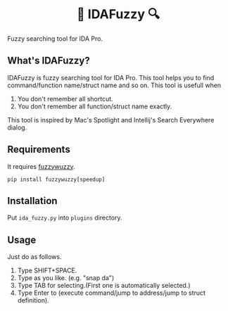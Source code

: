 <h1 align="center">🔎 IDAFuzzy 🔍</h1>
<p>Fuzzy searching tool for IDA Pro.</p>

## What's IDAFuzzy?
IDAFuzzy is fuzzy searching tool for IDA Pro.
This tool helps you to find command/function name/struct name and so on.
This tool is usefull when
1. You don't remember all shortcut.
2. You don't remember all function/struct name exactly.

This tool is inspired by Mac's Spotlight and Intellij's Search Everywhere dialog.

## Requirements
It requires <a href="https://github.com/seatgeek/fuzzywuzzy">fuzzywuzzy</a>. 
```
pip install fuzzywuzzy[speedup]
```

## Installation
Put ```ida_fuzzy.py``` into ```plugins``` directory.

## Usage
Just do as follows.

1. Type SHIFT+SPACE.
2. Type as you like. (e.g. "snap da")
3. Type TAB for selecting.(First one is automatically selected.)
4. Type Enter to (execute command/jump to address/jump to struct definition).
